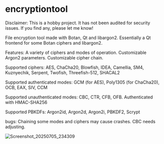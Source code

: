 # encryptiontool

Disclaimer: This is a hobby project. It has not been audited for security issues. If you find any, please let me know!

File encryption tool made with Botan, Qt and libargon2. Essentially a Qt frontend for some Botan ciphers and libargon2. 

Features: A variety of ciphers and modes of operation. Customizable Argon2 parameters. Customizable cipher chain. 

Supported ciphers: AES, ChaCha20, Blowfish, IDEA, Camellia, SM4, Kuznyechik, Serpent, Twofish, Threefish-512, SHACAL2

Supported authenticated modes: GCM (for AES), Poly1305 (for ChaCha20), OCB, EAX, SIV, CCM

Supported unauthenticated modes: CBC, CTR, CFB, OFB. Authenticated with HMAC-SHA256

Supported PBKDFs: Argon2id, Argon2d, Argon2i, PBKDF2, Scrypt

bugs: Chaining some modes and ciphers may cause crashes. CBC needs adjusting.

![Screenshot_20250705_234309](https://github.com/user-attachments/assets/ab9e5620-7c0e-4655-af27-e67c362f2ade)
